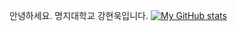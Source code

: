 안녕하세요.
명지대학교
강현욱입니다.
 [![My GitHub stats](https://github-readme-stats.vercel.app/api?username=rkdgusdnr99)](https://github.com/rkdgusdnr99/github-readme-stats) 